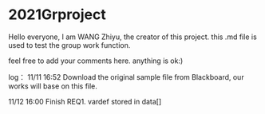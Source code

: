 # 2021Grproject
Hello everyone, I am WANG Zhiyu, the creator of this project.
this .md file is used to test the group work function.

feel free to add your comments here.
anything is ok:)

log：
11/11 16:52
Download the original sample file from Blackboard, our works will base on this file.

11/12 16:00
Finish REQ1. vardef stored in data[]